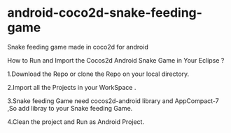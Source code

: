 # android-coco2d-snake-feeding-game
Snake feeding game made in coco2d for android 

How to Run and Import the Cocos2d Android Snake Game in Your Eclipse ?

1.Download the Repo or clone the Repo on your local directory.

2.Import all the Projects in your WorkSpace .

3.Snake feeding Game need cocos2d-android library and AppCompact-7 ,So add libray to your Snake feeding Game.

4.Clean the project and Run as Android Project.

